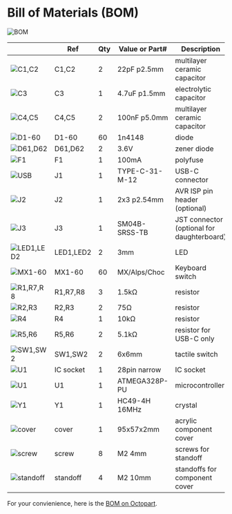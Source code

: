 # Bill of Materials (BOM)

![BOM](images/bom.jpg)

|                                      | Ref       | Qty | Value or Part# | Description                                |
|--------------------------------------|-----------|-----|----------------|--------------------------------------------|
| ![C1,C2](images/bom/c1-2.jpg)        | C1,C2     | 2   | 22pF p2.5mm    | multilayer ceramic capacitor               |
| ![C3](images/bom/c3.jpg)             | C3        | 1   | 4.7uF p1.5mm   | electrolytic capacitor                     |
| ![C4,C5](images/bom/c4-5.jpg)        | C4,C5     | 2   | 100nF p5.0mm   | multilayer ceramic capacitor               |
| ![D1-60](images/bom/d1-60.jpg)       | D1-60     | 60  | 1n4148         | diode                                      |
| ![D61,D62](images/bom/d61-62.jpg)    | D61,D62   | 2   | 3.6V           | zener diode                                |
| ![F1](images/bom/f1.jpg)             | F1        | 1   | 100mA          | polyfuse                                   |
| ![USB](images/bom/j1-usbc.jpg)       | J1        | 1   | TYPE-C-31-M-12 | USB-C connector                            |
| ![J2](images/bom/j2.jpg)             | J2        | 1   | 2x3 p2.54mm    | AVR ISP pin header (optional)              |
| ![J3](images/bom/j3.jpg)             | J3        | 1   | SM04B-SRSS-TB  | JST connector (optional for daughterboard) |
| ![LED1,LED2](images/bom/led1-2.jpg)  | LED1,LED2 | 2   | 3mm            | LED                                        |
| ![MX1-60](images/bom/mx1-60.jpg)     | MX1-60    | 60  | MX/Alps/Choc   | Keyboard switch                            |
| ![R1,R7,R8](images/bom/r1-7-8.jpg)   | R1,R7,R8  | 3   | 1.5kΩ          | resistor                                   |
| ![R2,R3](images/bom/r2-3.jpg)        | R2,R3     | 2   | 75Ω            | resistor                                   |
| ![R4](images/bom/r4.jpg)             | R4        | 1   | 10kΩ           | resistor                                   |
| ![R5,R6](images/bom/r5-6.jpg)        | R5,R6     | 2   | 5.1kΩ          | resistor for USB-C only                    |
| ![SW1,SW2](images/bom/sw1-2.jpg)     | SW1,SW2   | 2   | 6x6mm          | tactile switch                             |
| ![U1](images/bom/ic.jpg)             | IC socket | 1   | 28pin narrow   | IC socket                                  |
| ![U1](images/bom/u1.jpg)             | U1        | 1   | ATMEGA328P-PU  | microcontroller                            |
| ![Y1](images/bom/y1.jpg)             | Y1        | 1   | HC49-4H 16MHz  | crystal                                    |
| ![cover](images/bom/cover.jpg)       | cover     | 1   | 95x57x2mm      | acrylic component cover                    |
| ![screw](images/bom/screw.jpg)       | screw     | 8   | M2 4mm         | screws for standoff                        |
| ![standoff](images/bom/standoff.jpg) | standoff  | 4   | M2 10mm        | standoffs for component cover              |

For your convienience, here is the [BOM on Octopart](https://octopart.com/bom-tool/0k8Ap0AF).
